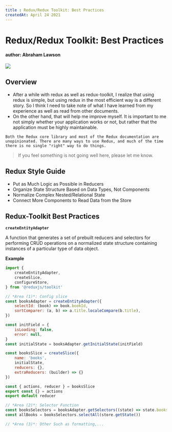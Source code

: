 ```yaml
---
title : Redux/Redux Toolkit: Best Practices
createdAt: April 24 2021
---
```

# Redux/Redux Toolkit: Best Practices
#### author: Abraham Lawson

[![](https://redux.js.org/img/redux-logo-landscape.png)](https://redux.js.org/style-guide/style-guide)

## Overview

* After a while with redux as well as redux-toolkit, I realize that using redux is simple, but using redux in the most efficient way is a different story. So I think I need to take note of what I have learned from my experience as well as read from other documents. 
* On the other hand, that will help me improve myself. It is important to me not simply whether your application works or not, but rather that the application must be highly maintainable.
 
````
Both the Redux core library and most of the Redux documentation are unopinionated. There are many ways to use Redux, and much of the time there is no single "right" way to do things.
````

> If you feel something is not going well here, please let me know.

## Redux Style Guide

- Put as Much Logic as Possible in Reducers
- Organize State Structure Based on Data Types, Not Components
- Normalize Complex Nested/Relational State
- Connect More Components to Read Data from the Store


## Redux-Toolkit Best Practices

**``createEntityAdapter``**

A function that generates a set of prebuilt reducers and selectors for performing CRUD operations on a normalized state structure containing instances of a particular type of data object.

**Example**

````javascript
import {
    createEntityAdapter,
    createSlice,
    configureStore,
} from '@reduxjs/toolkit'

// *Area (1)*: Config slice 
const booksAdapter = createEntityAdapter({
    selectId: (book) => book.bookId,
    sortComparer: (a, b) => a.title.localeCompare(b.title),
})

const initField = {
    isLoading: false,
    error: null,
}
const initialState = booksAdapter.getInitialState(initField)

const booksSlice = createSlice({
    name: 'books',
    initialState,
    reducers: {},
    extraReducers: (builder) => {}
})

const { actions, reducer } = booksSlice
export const {} = actions
export default reducer

// *Area (2)*: Selector Function
const booksSelectors = booksAdapter.getSelectors((state) => state.books)
const allBooks = booksSelectors.selectAll(store.getState())

// *Area (3)*: Other Such as formatting,...

````
